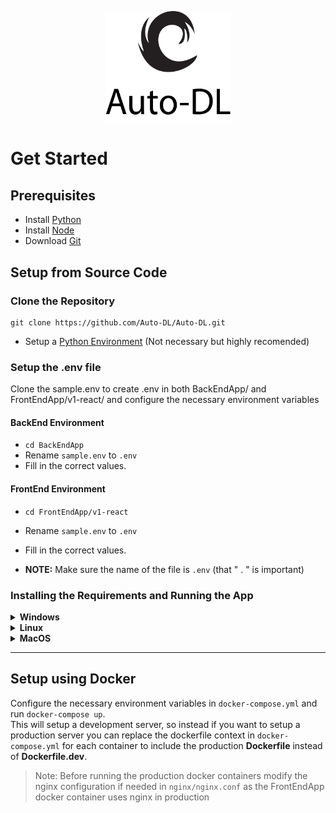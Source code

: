 <p align=center>
  <img src="_static/Logo.png" width=40% align=center>
</p>

# Get Started  

## Prerequisites

* Install [Python](https://www.python.org/downloads/)
* Install [Node](https://nodejs.org/en/download/)
* Download [Git](https://git-scm.com/download/) 

## Setup from Source Code
### Clone the Repository

```
git clone https://github.com/Auto-DL/Auto-DL.git
```

* Setup a [Python Environment](https://docs.python.org/3/library/venv.html) (Not necessary but highly recomended)


### Setup the .env file

Clone the sample.env to create .env in both BackEndApp/ and FrontEndApp/v1-react/ and configure the necessary environment variables

#### BackEnd Environment
* `cd BackEndApp`
* Rename `sample.env` to `.env`
* Fill in the correct values.

#### FrontEnd Environment
* `cd FrontEndApp/v1-react`
* Rename `sample.env` to `.env`
* Fill in the correct values.

* **NOTE:** Make sure the name of the file is `.env` (that " . " is important)


### Installing the Requirements and Running the App
<details>
    <summary><b>Windows</b></summary>  
    <br/>
For Backend

```
cd Auto-DL/BackEndApp
pip install -r requirements.txt
```
For Frontend, choose either 
- /v1-react --> Old react application (not actively developed)
- /autodl-platform --> New nextjs application (preferred)

inside FrontEndApp. Then install the dependencies using:
  
```   
npm install
```

Only after all requriements from requirements.txt are installed

```
cd BackEndApp
mkdir logs
```
Run the Backend
```
python manage.py runserver
# you can ignore any migration warnings
```

Finally, run the react frontend

```
# on a new terminal tab
cd FrontEndApp/v1-react
npm start
```
    
</details>

<details>
    <summary><b>Linux</b></summary>

```
cd Auto-DL
```
```
sudo ./scripts/install.sh
```
```
sudo ./scripts/run.sh
```
</details>

<details>
    <summary><b>MacOS</b></summary>

```
cd Auto-DL
```
```
brew ./scripts/install.sh
```
```
brew ./scripts/run.sh
```
</details>

---

## Setup using Docker
Configure the necessary environment variables in `docker-compose.yml` and run `docker-compose up`.   
This will setup a development server, so instead if you want to setup a production server you can replace the dockerfile context in `docker-compose.yml` for each container to include the production **Dockerfile** instead of **Dockerfile.dev**.

> Note: Before running the production docker containers modify the nginx configuration if needed in `nginx/nginx.conf` as the FrontEndApp docker container uses nginx in production

